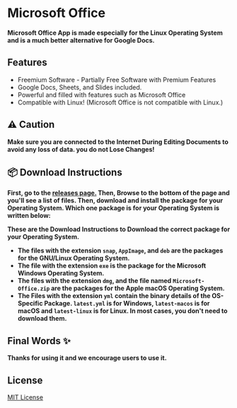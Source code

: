 # Microsoft Office

**Microsoft Office App is made especially for the Linux Operating System and is a much better alternative for Google Docs.**

## Features

- Freemium Software - Partially Free Software with Premium Features
- Google Docs, Sheets, and Slides included.
- Powerful and filled with features such as Microsoft Office
- Compatible with Linux! (Microsoft Office is not compatible with Linux.)

## ⚠️ Caution

**Make sure you are connected to the Internet During Editing Documents to avoid any loss of data. you do not Lose Changes!**

## 📦 Download Instructions

**First, go to the [releases page.](https://github.com/Comp-Labs/Microsoft-Office/releases) Then, Browse to the bottom of the page and you'll see a list of files. Then, download and install the package for your Operating System. Which one package is for your Operating System is written below:**

**These are the Download Instructions to Download the correct package for your Operating System.**

- **The files with the extension `snap`, `AppImage`, and `deb` are the packages for the GNU/Linux Operating System.**
- **The file with the extension `exe` is the package for the Microsoft Windows Operating System.**
- **The files with the extension `dmg`, and the file named `Microsoft-Office.zip` are the packages for the Apple macOS Operating System.**
- **The Files with the extension `yml` contain the binary details of the OS-Specific Package. `latest.yml` is for Windows, `latest-macos` is for macOS and `latest-linux` is for Linux. In most cases, you don't need to download them.**

## Final Words ✨

**Thanks for using it and we encourage users to use it.**

## License
[MIT License](LICENSE.md)
